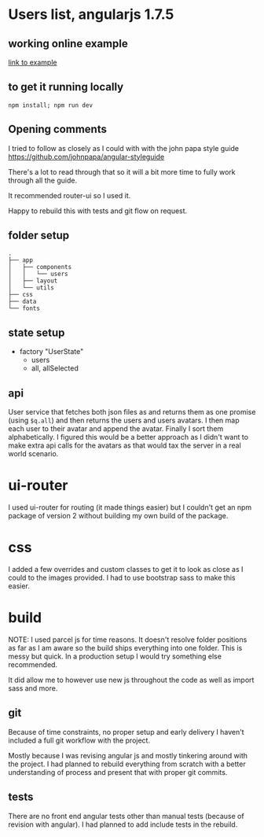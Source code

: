 # Users list, angularjs 1.7.5

## working online example

[link to example](https://angularjs-proj.netlify.com)

## to get it running locally

```
npm install; npm run dev
```

## Opening comments

I tried to follow as closely as I could with with the john papa style guide
https://github.com/johnpapa/angular-styleguide

There's a lot to read through that so it will a bit more time to fully work through all the guide.

It recommended router-ui so I used it.

Happy to rebuild this with tests and git flow on request.

## folder setup

```
.
├── app
│   ├── components
│   │   └── users
│   ├── layout
│   └── utils
├── css
├── data
└── fonts
```

## state setup

- factory "UserState"
  - users
  - all, allSelected

## api

User service that fetches both json files as and returns them as one promise (using `$q.all`) and then returns the users and users avatars. I then map each user to their avatar and append the avatar. Finally I sort them alphabetically. I figured this would be a better approach as I didn't want to make extra api calls for the avatars as that would tax the server in a real world scenario.

# ui-router

I used ui-router for routing (it made things easier) but I couldn't get an npm package of version 2 without building my own build of the package.

# css

I added a few overrides and custom classes to get it to look as close as I could to the images provided. I had to use bootstrap sass to make this easier.

# build

NOTE: I used parcel js for time reasons. It doesn't resolve folder positions as far as I am aware so the build ships everything into one folder. This is messy but quick. In a production setup I would try something else recommended.

It did allow me to however use new js throughout the code as well as import sass and more.

## git

Because of time constraints, no proper setup and early delivery I haven't included a full git workflow with the project.

Mostly because I was revising angular js and mostly tinkering around with the project. I had planned to rebuild everything from scratch with a better understanding of process and present that with proper git commits.

## tests

There are no front end angular tests other than manual tests (because of revision with angular). I had planned to add include tests in the rebuild.
